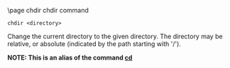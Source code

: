 \page chdir chdir command
```
chdir <directory>
```
Change the current directory to the given directory. The directory may be relative, or absolute (indicated by the path starting with '/').

**NOTE: This is an alias of the command [cd](https://github.com/brainboxdotcc/retro-rocket/wiki/cd)**